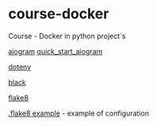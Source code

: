 # course-docker
Course - Docker in python project`s


[aiogram](https://pypi.org/project/aiogram/)
[quick_start_aiogram](https://docs.aiogram.dev/en/latest/quick_start.html)

[dotenv](https://pypi.org/project/python-dotenv/)

[black](https://pypi.org/project/black/)

[flake8](https://pypi.org/project/flake8/)

[.flake8 example](https://gist.github.com/krnd/1f3fb6c05af365977e486c47cb7b4a72) - example of configuration